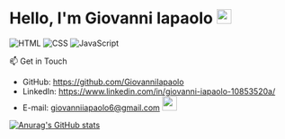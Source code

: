 # Hello, I'm Giovanni Iapaolo <img src="https://media.giphy.com/media/hvRJCLFzcasrR4ia7z/giphy.gif" width="26px">

![HTML](https://img.shields.io/badge/HTML-blue?style=flat-square&logo=html)
![CSS](https://img.shields.io/badge/CSS-orange?style=flat-square&logo=css)
![JavaScript](https://img.shields.io/badge/JavaScript-yellow?style=flat-square&logo=javascript)

📫 Get in Touch

- GitHub: https://github.com/GiovanniIapaolo
- LinkedIn: https://www.linkedin.com/in/giovanni-iapaolo-10853520a/
- E-mail: giovanniiapaolo6@gmail.com <img src="https://emojipedia-us.s3.dualstack.us-west-1.amazonaws.com/thumbs/240/apple/237/fire_1f525.png" width="26px">

[![Anurag's GitHub stats](https://github-readme-stats.vercel.app/api?username=GiovanniIapaolo&show_icons=true&theme=default&hide=issues,contribs)](https://github.com/GiovanniIapaolo/github-readme-stats)

